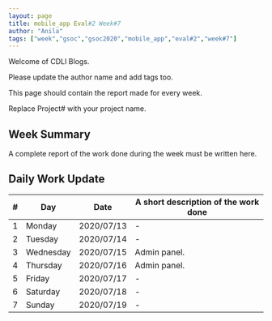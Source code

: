 ```yaml
---
layout: page
title: mobile_app Eval#2 Week#7
author: "Anila"
tags: ["week","gsoc","gsoc2020","mobile_app","eval#2","week#7"]
---
```

Welcome of CDLI Blogs.

Please update the author name and add tags too. 

This page should contain the report made for every week.

Replace Project# with your project name.

## Week Summary

A complete report of the work done during the week must be written here. 


## Daily Work Update

|\#|Day|Date|A short description of the work done|  
|---	|---	|---	|---	|  
|1   	| Monday 	|   2020/07/13	|-   	|  
|2   	| Tuesday  	|   2020/07/14	|-   	|  
|3   	| Wednesday  	|  2020/07/15 	|Admin panel.   	|  
|4   	| Thursday  	|   2020/07/16	|Admin panel.   	|  
|5   	| Friday  	|   2020/07/17	|-   	|  
|6   	| Saturday  	|   2020/07/18	|-   	|  
|7   	| Sunday  	|   2020/07/19	|-   	|  

